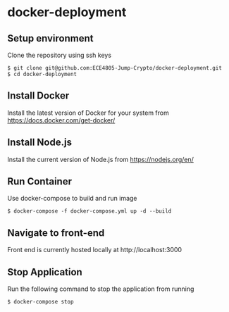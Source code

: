 # docker-deployment
## Setup environment
Clone the repository using ssh keys

```
$ git clone git@github.com:ECE4805-Jump-Crypto/docker-deployment.git
$ cd docker-deployment
```

## Install Docker
Install the latest version of Docker for your system from https://docs.docker.com/get-docker/

## Install Node.js
Install the current version of Node.js from https://nodejs.org/en/

## Run Container
Use docker-compose to build and run image
```
$ docker-compose -f docker-compose.yml up -d --build
```

## Navigate to front-end
Front end is currently hosted locally at http://localhost:3000

## Stop Application
Run the following command to stop the application from running
```
$ docker-compose stop
```